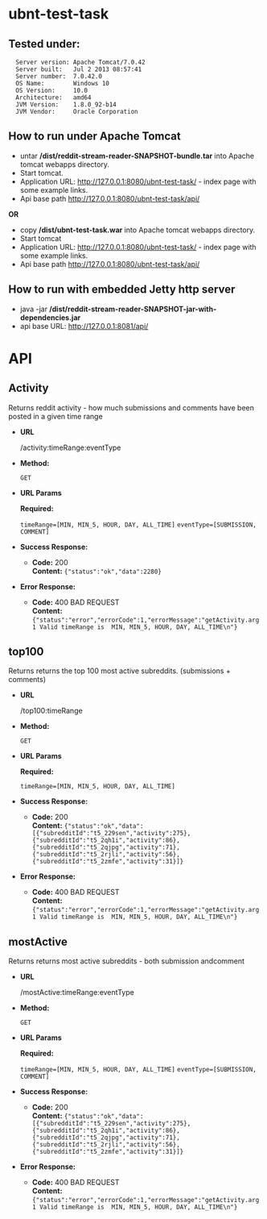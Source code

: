 # ubnt-test-task

## Tested under:
```
  Server version: Apache Tomcat/7.0.42
  Server built:   Jul 2 2013 08:57:41
  Server number:  7.0.42.0
  OS Name:        Windows 10
  OS Version:     10.0
  Architecture:   amd64
  JVM Version:    1.8.0_92-b14
  JVM Vendor:     Oracle Corporation
````

## How to run under Apache Tomcat
- untar **/dist/reddit-stream-reader-SNAPSHOT-bundle.tar** into Apache tomcat webapps directory. 
- Start tomcat. 
- Application URL: http://127.0.0.1:8080/ubnt-test-task/ - index page with some example links. 
- Api base path http://127.0.0.1:8080/ubnt-test-task/api/

**OR**

- copy **/dist/ubnt-test-task.war** into Apache tomcat webapps directory.
- Start tomcat
- Application URL: http://127.0.0.1:8080/ubnt-test-task/ - index page with some example links. 
- Api base path http://127.0.0.1:8080/ubnt-test-task/api/

## How to run with embedded Jetty http server

- java -jar **/dist/reddit-stream-reader-SNAPSHOT-jar-with-dependencies.jar**
- api base URL: http://127.0.0.1:8081/api/

# API

**Activity**
----
  Returns reddit activity - how much submissions and comments have been posted in a given time range

* **URL**

  /activity:timeRange:eventType

* **Method:**

  `GET`
  
*  **URL Params**

   **Required:**
 
   `timeRange=[MIN, MIN_5, HOUR, DAY, ALL_TIME]`
   `eventType=[SUBMISSION, COMMENT]`

* **Success Response:**

  * **Code:** 200 <br />
    **Content:** `{"status":"ok","data":2280}`
 
* **Error Response:**

  * **Code:** 400 BAD REQUEST <br />
    **Content:** `{"status":"error","errorCode":1,"errorMessage":"getActivity.arg1 Valid timeRange is  MIN, MIN_5, HOUR, DAY, ALL_TIME\n"}`
  
**top100**
----
  Returns  returns the top 100 most active subreddits. (submissions + comments)

* **URL**

  /top100:timeRange

* **Method:**

  `GET`
  
*  **URL Params**

   **Required:**
 
   `timeRange=[MIN, MIN_5, HOUR, DAY, ALL_TIME]`

* **Success Response:**

  * **Code:** 200 <br />
    **Content:** `{"status":"ok","data":[{"subredditId":"t5_229sen","activity":275},{"subredditId":"t5_2qh1i","activity":86},{"subredditId":"t5_2qjpg","activity":71},{"subredditId":"t5_2rjli","activity":56},{"subredditId":"t5_2zmfe","activity":31}]}`
 
* **Error Response:**

  * **Code:** 400 BAD REQUEST <br />
    **Content:** `{"status":"error","errorCode":1,"errorMessage":"getActivity.arg1 Valid timeRange is  MIN, MIN_5, HOUR, DAY, ALL_TIME\n"}`

**mostActive**
----
  Returns  returns most active subreddits - both submission andcomment

* **URL**

  /mostActive:timeRange:eventType

* **Method:**

  `GET`
  
*  **URL Params**

   **Required:**
 
   `timeRange=[MIN, MIN_5, HOUR, DAY, ALL_TIME]`
   `eventType=[SUBMISSION, COMMENT]`

* **Success Response:**

  * **Code:** 200 <br />
    **Content:** `{"status":"ok","data":[{"subredditId":"t5_229sen","activity":275},{"subredditId":"t5_2qh1i","activity":86},{"subredditId":"t5_2qjpg","activity":71},{"subredditId":"t5_2rjli","activity":56},{"subredditId":"t5_2zmfe","activity":31}]}`
 
* **Error Response:**

  * **Code:** 400 BAD REQUEST <br />
    **Content:** `{"status":"error","errorCode":1,"errorMessage":"getActivity.arg1 Valid timeRange is  MIN, MIN_5, HOUR, DAY, ALL_TIME\n"}`
 
